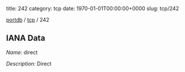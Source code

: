title: 242
category: tcp
date: 1970-01-01T00:00:00+0000
slug: tcp/242

[portdb](/) / [tcp](/category/tcp.html) / 242


## IANA Data

_Name:_ direct

_Description:_ Direct

